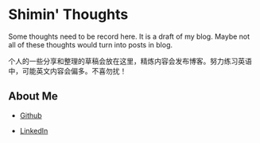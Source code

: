 # Shimin' Thoughts

Some thoughts need to be record here. It is a draft of my blog. Maybe not all of these thoughts would turn into posts in blog.

个人的一些分享和整理的草稿会放在这里，精炼内容会发布博客。努力练习英语中，可能英文内容会偏多。不喜勿扰！

## About Me

- [Github](https://sirius0301.github.io/)

- [LinkedIn](https://www.linkedin.com/in/shimin-wang-5811521aa/)
